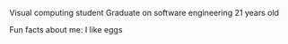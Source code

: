 Visual computing student
Graduate on software engineering
21 years old

Fun facts about me: 
I like eggs
